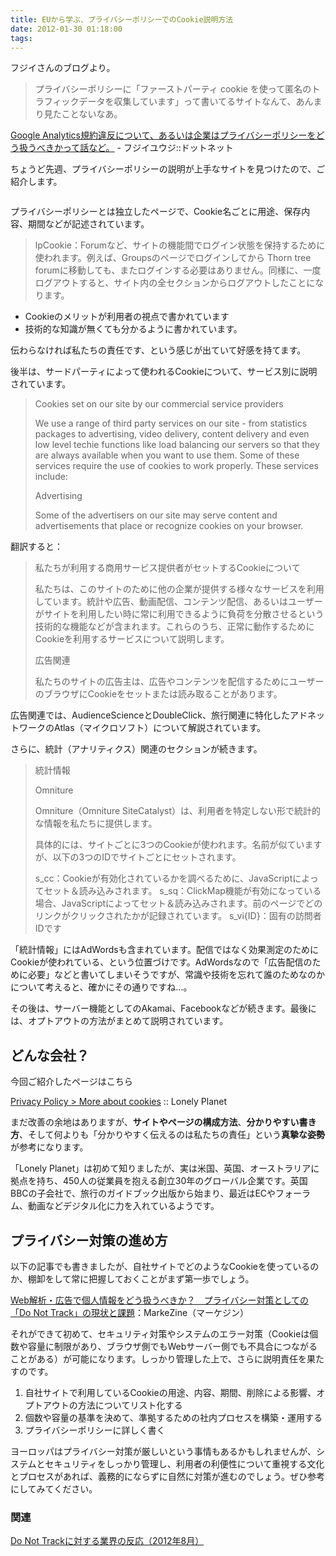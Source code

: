 ```yaml
---
title: EUから学ぶ、プライバシーポリシーでのCookie説明方法
date: 2012-01-30 01:18:00
tags:
---
```


フジイさんのブログより。

> プライバシーポリシーに「ファーストパーティ cookie を使って匿名のトラフィックデータを収集しています」って書いてるサイトなんて、あんまり見たことないなあ。

[Google Analytics規約違反について、あるいは企業はプライバシーポリシーをどう扱うべきかって話など。](http://fujii-yuji.net/2012/01/google-analytics.html) - フジイユウジ::ドットネット

ちょうど先週、プライバシーポリシーの説明が上手なサイトを見つけたので、ご紹介します。

![]()

プライバシーポリシーとは独立したページで、Cookie名ごとに用途、保存内容、期間などが記述されています。

> lpCookie：Forumなど、サイトの機能間でログイン状態を保持するために使われます。例えば、Groupsのページでログインしてから Thorn tree forumに移動しても、またログインする必要はありません。同様に、一度ログアウトすると、サイト内の全セクションからログアウトしたことになります。

* Cookieのメリットが利用者の視点で書かれています
* 技術的な知識が無くても分かるように書かれています。

伝わらなければ私たちの責任です、という感じが出ていて好感を持てます。

後半は、サードパーティによって使われるCookieについて、サービス別に説明されています。

> Cookies set on our site by our commercial service providers
> 
> We use a range of third party services on our site - from statistics packages to advertising, video delivery, content delivery and even low level techie functions like load balancing our servers so that they are always available when you want to use them. Some of these services require the use of cookies to work properly. These services include:
> 
> Advertising
> 
> Some of the advertisers on our site may serve content and advertisements that place or recognize cookies on your browser.

翻訳すると：

> 私たちが利用する商用サービス提供者がセットするCookieについて
> 
> 私たちは、このサイトのために他の企業が提供する様々なサービスを利用しています。統計や広告、動画配信、コンテンツ配信、あるいはユーザーがサイトを利用したい時に常に利用できるように負荷を分散させるという技術的な機能などが含まれます。これらのうち、正常に動作するためにCookieを利用するサービスについて説明します。
> 
> 広告関連
> 
> 私たちのサイトの広告主は、広告やコンテンツを配信するためにユーザーのブラウザにCookieをセットまたは読み取ることがあります。

広告関連では、AudienceScienceとDoubleClick、旅行関連に特化したアドネットワークのAtlas（マイクロソフト）について解説されています。

さらに、統計（アナリティクス）関連のセクションが続きます。

> 統計情報
> 
> Omniture
> 
> Omniture（Omniture SiteCatalyst）は、利用者を特定しない形で統計的な情報を私たちに提供します。
> 
> 具体的には、サイトごとに3つのCookieが使われます。名前が似ていますが、以下の3つのIDでサイトごとにセットされます。
> 
> s_cc：Cookieが有効化されているかを調べるために、JavaScriptによってセット＆読み込みされます。
> s_sq：ClickMap機能が有効になっている場合、JavaScriptによってセット＆読み込みされます。前のページでどのリンクがクリックされたかが記録されています。
> s_vi{ID}：固有の訪問者IDです

「統計情報」にはAdWordsも含まれています。配信ではなく効果測定のためにCookieが使われている、という位置づけです。AdWordsなので「広告配信のために必要」などと書いてしまいそうですが、常識や技術を忘れて誰のためなのかについて考えると、確かにその通りですね...。

その後は、サーバー機能としてのAkamai、Facebookなどが続きます。最後には、オプトアウトの方法がまとめて説明されています。

## どんな会社？

今回ご紹介したページはこちら

[Privacy Policy > More about cookies](https://www.lonelyplanet.com/legal/cookies/) :: Lonely Planet

まだ改善の余地はありますが、**サイトやページの構成方法**、**分かりやすい書き方**、そして何よりも「分かりやすく伝えるのは私たちの責任」という**真摯な姿勢**が参考になります。

「Lonely Planet」は初めて知りましたが、実は米国、英国、オーストラリアに拠点を持ち、450人の従業員を抱える創立30年のグローバル企業です。英国BBCの子会社で、旅行のガイドブック出版から始まり、最近はECやフォーラム、動画などデジタル化に力を入れているようです。

## プライバシー対策の進め方

以下の記事でも書きましたが、自社サイトでどのようなCookieを使っているのか、棚卸をして常に把握しておくことがまず第一歩でしょう。

[Web解析・広告で個人情報をどう扱うべきか？　プライバシー対策としての「Do Not Track」の現状と課題](https://markezine.jp/article/detail/14697)：MarkeZine（マーケジン）

それができて初めて、セキュリティ対策やシステムのエラー対策（Cookieは個数や容量に制限があり、ブラウザ側でもWebサーバー側でも不具合につながることがある）が可能になります。しっかり管理した上で、さらに説明責任を果たすのです。

1. 自社サイトで利用しているCookieの用途、内容、期間、削除による影響、オプトアウトの方法についてリスト化する
2. 個数や容量の基準を決めて、準拠するための社内プロセスを構築・運用する
3. プライバシーポリシーに詳しく書く

ヨーロッパはプライバシー対策が厳しいという事情もあるかもしれませんが、システムとセキュリティをしっかり管理し、利用者の利便性について重視する文化とプロセスがあれば、義務的にならずに自然に対策が進むのでしょう。ぜひ参考にしてみてください。

### 関連

[Do Not Trackに対する業界の反応（2012年8月）](../do-not-track-and-analytics/)
